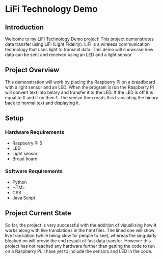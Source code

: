 # LiFi Technology Demo

## Introduction
Welcome to my LiFi Technology Demo project! This project demonstrates data transfer using LiFi (Light Fidelity). LiFi is a wireless communication technology that uses light to transmit data. This demo will showcase how data can be sent and received using an LED and a light sensor.

## Project Overview
This demonstration will work by placing the Raspberry Pi on a breadboard with a light sensor and an LED. When the program is run the Raspberry Pi will convert text into binary and transfer it to the LED. If the LED is off it is equal to 0 and if on then 1. The sensor then reads this translating the binary back to normal text and displaying it.

## Setup
### Hardware Requirements
- Raspberry Pi 5
- LED
- Light sensor
- Bread board
### Software Requirements
- Python
- HTML
- CSS
- Java Script
## Project Current State
So far, the project is very successful with the addition of visuallising how it works along with live translations in the html files. The lined one will show live translation (while being slow for people to see), whereas the singularly blocked on will provie the end resault of fast data transfer. However this project has not reached any hardware further than getting the code to run on a Raspberry Pi. I have yet to include the sensors and LED in the code.

